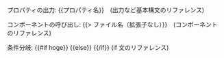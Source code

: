 プロパティの出力:
{{プロパティ名}}　(出力など基本構文のリファレンス)

コンポーネントの呼び出し:
{{> ファイル名（拡張子なし）}}　(コンポーネントのリファレンス)

条件分岐:
{{#if hoge}} {{else}} {{/if}} (if 文のリファレンス)
